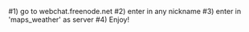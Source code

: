 #1) go to webchat.freenode.net
#2) enter in any nickname
#3) enter in 'maps_weather' as server
#4) Enjoy!